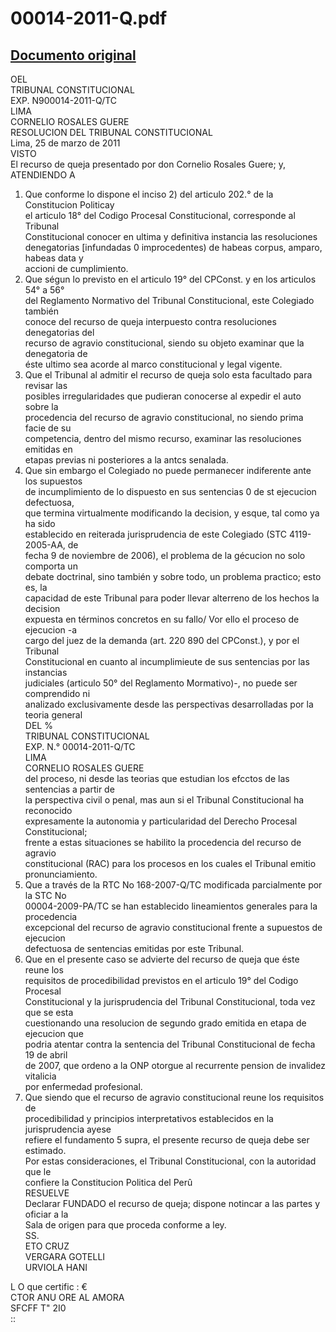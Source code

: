 
00014-2011-Q.pdf
================
  
[Documento original](https://tc.gob.pe/jurisprudencia/2011/00014-2011-Q.pdf)  
---  
OEL  
TRIBUNAL CONSTITUCIONAL  
EXP. N900014-2011-Q/TC  
LIMA  
CORNELIO ROSALES GUERE  
RESOLUCION DEL TRIBUNAL CONSTITUCIONAL  
Lima, 25 de marzo de 2011  
VISTO  
El recurso de queja presentado por don Cornelio Rosales Guere; y,  
ATENDIENDO A  
1. Que conforme lo dispone el inciso 2) del articulo 202.° de la Constitucion Politicay  
el articulo 18° del Codigo Procesal Constitucional, corresponde al Tribunal  
Constitucional conocer en ultima y definitiva instancia las resoluciones  
denegatorias [infundadas 0 improcedentes) de habeas corpus, amparo, habeas data y  
accioni de cumplimiento.  
2. Que ségun lo previsto en el articulo 19° del CPConst. y en los articulos 54° a 56°  
del Reglamento Normativo del Tribunal Constitucional, este Colegiado también  
conoce del recurso de queja interpuesto contra resoluciones denegatorias del  
recurso de agravio constitucional, siendo su objeto examinar que la denegatoria de  
éste ultimo sea acorde al marco constitucional y legal vigente.  
3. Que el Tribunal al admitir el recurso de queja solo esta facultado para revisar las  
posibles irregularidades que pudieran conocerse al expedir el auto sobre la  
procedencia del recurso de agravio constitucional, no siendo prima facie de su  
competencia, dentro del mismo recurso, examinar las resoluciones emitidas en  
etapas previas ni posteriores a la antcs senalada.  
4. Que sin embargo el Colegiado no puede permanecer indiferente ante los supuestos  
de incumplimiento de lo dispuesto en sus sentencias 0 de st ejecucion defectuosa,  
que termina virtualmente modificando la decision, y esque, tal como ya ha sido  
establecido en reiterada jurisprudencia de este Colegiado (STC 4119-2005-AA, de  
fecha 9 de noviembre de 2006), el problema de la gécucion no solo comporta un  
debate doctrinal, sino también y sobre todo, un problema practico; esto es, la  
capacidad de este Tribunal para poder llevar alterreno de los hechos la decision  
expuesta en términos concretos en su fallo/ Vor ello el proceso de ejecucion -a  
cargo del juez de la demanda (art. 220 890 del CPConst.), y por el Tribunal  
Constitucional en cuanto al incumplimieute de sus sentencias por las instancias  
judiciales (articulo 50° del Reglamento Mormativo)-, no puede ser comprendido ni  
analizado exclusivamente desde las perspectivas desarrolladas por la teoria general  
DEL %  
TRIBUNAL CONSTITUCIONAL  
EXP. N.° 00014-2011-Q/TC  
LIMA  
CORNELIO ROSALES GUERE  
del proceso, ni desde las teorias que estudian los efcctos de las sentencias a partir de  
la perspectiva civil o penal, mas aun si el Tribunal Constitucional ha reconocido  
expresamente la autonomia y particularidad del Derecho Procesal Constitucional;  
frente a estas situaciones se habilito la procedencia del recurso de agravio  
constitucional (RAC) para los procesos en los cuales el Tribunal emitio  
pronunciamiento.  
5. Que a través de la RTC No 168-2007-Q/TC modificada parcialmente por la STC No  
00004-2009-PA/TC se han establecido lineamientos generales para la procedencia  
excepcional del recurso de agravio constitucional frente a supuestos de ejecucion  
defectuosa de sentencias emitidas por este Tribunal.  
6. Que en el presente caso se advierte del recurso de queja que éste reune los  
requisitos de procedibilidad previstos en el articulo 19° del Codigo Procesal  
Constitucional y la jurisprudencia del Tribunal Constitucional, toda vez que se esta  
cuestionando una resolucion de segundo grado emitida en etapa de ejecucion que  
podria atentar contra la sentencia del Tribunal Constitucional de fecha 19 de abril  
de 2007, que ordeno a la ONP otorgue al recurrente pension de invalidez vitalicia  
por enfermedad profesional.  
7. Que siendo que el recurso de agravio constitucional reune los requisitos de  
procedibilidad y principios interpretativos establecidos en la jurisprudencia ayese  
refiere el fundamento 5 supra, el presente recurso de queja debe ser estimado.  
Por estas consideraciones, el Tribunal Constitucional, con la autoridad que le  
confiere la Constitucion Politica del Perû  
RESUELVE  
Declarar FUNDADO el recurso de queja; dispone notincar a las partes y oficiar a la  
Sala de origen para que proceda conforme a ley.  
SS.  
ETO CRUZ  
VERGARA GOTELLI  
URVIOLA HANI  
  
L O que certific : €  
CTOR ANU ORE AL AMORA  
SFCFF T" 2I0  
::